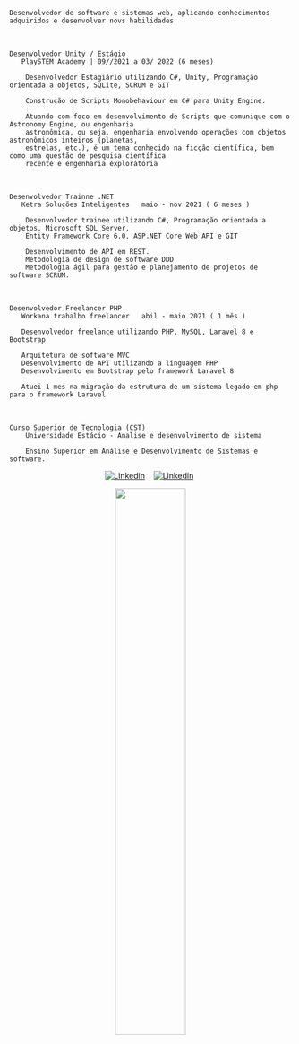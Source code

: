     Desenvolvedor de software e sistemas web, aplicando conhecimentos adquiridos e desenvolver novs habilidades
    
<br>
  
    Desenvolvedor Unity / Estágio 
       PlaySTEM Academy | 09//2021 a 03/ 2022 (6 meses) 

        Desenvolvedor Estagiário utilizando C#, Unity, Programação orientada a objetos, SQLite, SCRUM e GIT

        Construção de Scripts Monobehaviour em C# para Unity Engine.

        Atuando com foco em desenvolvimento de Scripts que comunique com o Astronomy Engine, ou engenharia
        astronômica, ou seja, engenharia envolvendo operações com objetos astronômicos inteiros (planetas,
        estrelas, etc.), é um tema conhecido na ficção científica, bem como uma questão de pesquisa científica
        recente e engenharia exploratória


<br>
  
    Desenvolvedor Trainne .NET 
       Ketra Soluções Inteligentes   maio - nov 2021 ( 6 meses ) 

        Desenvolvedor trainee utilizando C#, Programação orientada a objetos, Microsoft SQL Server,
        Entity Framework Core 6.0, ASP.NET Core Web API e GIT

        Desenvolvimento de API em REST.
        Metodologia de design de software DDD
        Metodologia ágil para gestão e planejamento de projetos de software SCRUM.

<br>

    Desenvolvedor Freelancer PHP
       Workana trabalho freelancer   abil - maio 2021 ( 1 mês )

       Desenvolvedor freelance utilizando PHP, MySQL, Laravel 8 e Bootstrap
       
       Arquitetura de software MVC
       Desenvolvimento de API utilizando a linguagem PHP
       Desenvolvimento em Bootstrap pelo framework Laravel 8
       
       Atuei 1 mes na migração da estrutura de um sistema legado em php para o framework Laravel
         
<br>

    Curso Superior de Tecnologia (CST) 
        Universidade Estácio - Analise e desenvolvimento de sistema
            
        Ensino Superior em Análise e Desenvolvimento de Sistemas e software.

<div>
   <p align="center">
    <a href="https://www.linkedin.com/in/alfredo-gomes-pereira-1ba665239"><img alt="Linkedin" src="https://img.shields.io/badge/-LinkedIn-blue?style=for-the-badge&logo=Linkedin&logoColor=white"></a>&nbsp;&nbsp;&nbsp;
    <a href="https://www.youtube.com/c/ÁreadaProgramação"><img alt="Linkedin" src="https://img.shields.io/youtube/channel/subscribers/UCXKSo8RSfVmrawXleZ-_arg?style=social"></a><a href="https://www.linkedin.com/in/alfredo1995/" target="_blank"></a>&nbsp;
  </p>
</div>

<p align="center"><img width=50% src="https://media.giphy.com/media/IThjAlJnD9WNO/giphy.gif"></p>

